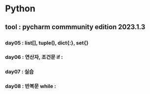 # Python
## tool : pycharm commmunity edition 2023.1.3
##
###
###
###
###
### day05 : list[], tuple(), dict{:}, set{}
### day06 : 연산자, 조건문 if :
### day07 : 실습
### day08 : 반복문 while : 
###
